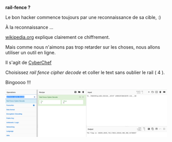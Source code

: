 **rail-fence ?**

Le bon hacker commence toujours par une reconnaissance de sa cible, :) 

À la reconnaissance ...

[wikipedia.org](https://en.wikipedia.org/wiki/Rail_fence_cipher) explique clairement ce chiffrement. 

Mais comme nous n'aimons pas trop retarder sur les choses, nous allons utiliser un outil en ligne.

Il s'agit de [CyberChef](https://gchq.github.io/CyberChef/#recipe=Rail_Fence_Cipher_Decode)

Choisissez _rail fence cipher decode_ et coller le text sans oublier le rail ( 4 ).

Bingoooo !!!

<img src='cap.png'/>
 
